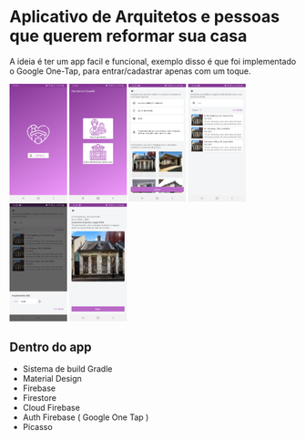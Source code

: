 # Aplicativo de Arquitetos e pessoas que querem reformar sua casa
 
 
A ideia é ter um app facil e funcional, exemplo disso é que foi implementado o Google One-Tap, para entrar/cadastrar apenas com um toque. 
  
<img src="https://github.com/MarcosEduardoJr/casa-moderna/blob/master/6.jpeg" width="20%" height="20%"> <img src="https://github.com/MarcosEduardoJr/casa-moderna/blob/master/1.jpeg" width="20%" height="20%">  <img src="https://github.com/MarcosEduardoJr/casa-moderna/blob/master/2.jpeg" width="20%" height="20%">  <img src="https://github.com/MarcosEduardoJr/casa-moderna/blob/master/3.jpeg" width="20%" height="20%">  <img src="https://github.com/MarcosEduardoJr/casa-moderna/blob/master/4.jpeg" width="20%" height="20%">  <img src="https://github.com/MarcosEduardoJr/casa-moderna/blob/master/5.jpeg" width="20%" height="20%">  
 


## Dentro do app
* Sistema de build Gradle 
* Material Design
* Firebase
 * Firestore
 * Cloud Firebase
 * Auth Firebase ( Google One Tap ) 
* Picasso 
